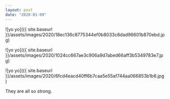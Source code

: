 ```yaml
---
layout: post
date: "2020-01-09"
---
```


![yo yo]({{ site.baseurl }}/assets/images/2020/18ec136c8775344ef0b8033c8dad96601b870ebd.jpg)

![yo yo]({{ site.baseurl }}/assets/images/2020/1024cc667ae3c906a9d7abed66aff3b5349783e7.jpg)

![yo yo]({{ site.baseurl }}/assets/images/2020/6fcd4eacd40ff6b7caa5e55af744aa066853b1b6.jpg)

They are all so strong.
